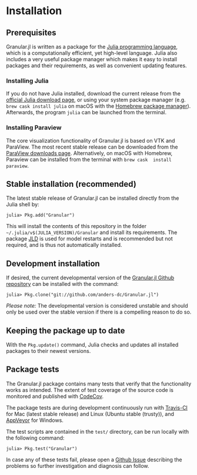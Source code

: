 # Installation

## Prerequisites
Granular.jl is written as a package for the [Julia programming 
language](https://julialang.org), which is a computationally efficient, yet 
high-level language. Julia also includes a very useful package manager which 
makes it easy to install packages and their requirements, as well as convenient 
updating features.

### Installing Julia
If you do not have Julia installed, download the current release from the 
[official Julia download page](https://julialang.org/downloads), or using your 
system package manager (e.g. `brew cask install julia` on macOS with the 
[Homebrew package manager](https://brew.sh)).  Afterwards, the program `julia` 
can be launched from the terminal.

### Installing Paraview
The core visualization functionality of Granular.jl is based on VTK and 
ParaView.  The most recent stable release can be downloaded from the [ParaView 
downloads page](https://www.paraview.org/download/).  Alternatively, on macOS 
with Homebrew, Paraview can be installed from the terminal with `brew cask 
install paraview`.

## Stable installation (recommended)
The latest stable release of Granular.jl can be installed directly from the 
Julia shell by:

```julia-repl
julia> Pkg.add("Granular")
```

This will install the contents of this repository in the folder 
`~/.julia/v$(JULIA_VERSION)/Granular` and install its requirements.  The 
package [JLD](https://github.com/JuliaIO/JLD.jl) is used for model restarts and 
is recommended but not required, and is thus not automatically installed.

## Development installation
If desired, the current developmental version of the [Granular.jl Github 
repository](https://github.com/anders-dc/Granular.jl) can be installed with the 
command:

```julia-repl
julia> Pkg.clone("git://github.com/anders-dc/Granular.jl")
```

*Please note:* The developmental version is considered unstable and should only 
be used over the stable version if there is a compelling reason to do so.

## Keeping the package up to date
With the `Pkg.update()` command, Julia checks and updates all installed 
packages to their newest versions.

## Package tests
The Granular.jl package contains many tests that verify that the functionality 
works as intended.  The extent of test coverage of the source code is monitored 
and published with [CodeCov](https://codecov.io/gh/anders-dc/Granular.jl).

The package tests are during development continuously run with 
[Travis-CI](https://travis-ci.org/anders-dc/Granular.jl) for Mac (latest stable 
release) and Linux (Ubuntu stable (trusty)), and 
[AppVeyor](https://ci.appveyor.com/project/anders-dc/seaice-jl) for Windows.

The test scripts are contained in the `test/` directory, can be run locally 
with the following command:

```julia-repl
julia> Pkg.test("Granular")
```

In case any of these tests fail, please open a [Github 
Issue](https://github.com/anders-dc/Granular.jl/issues) describing the problems 
so further investigation and diagnosis can follow.


